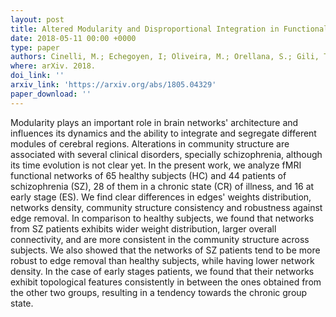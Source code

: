 ```yaml
---
layout: post
title: Altered Modularity and Disproportional Integration in Functional Networks are Markers of Abnormal Brain Organization in Schizophrenia
date: 2018-05-11 00:00 +0000
type: paper
authors: Cinelli, M.; Echegoyen, I; Oliveira, M.; Orellana, S.; Gili, T.
where: arXiv. 2018.
doi_link: ''
arxiv_link: 'https://arxiv.org/abs/1805.04329'
paper_download: ''
---
```

Modularity plays an important role in brain networks' architecture and influences its dynamics and the ability to integrate and segregate different modules of cerebral regions. Alterations in community structure are associated with several clinical disorders, specially schizophrenia, although its time evolution is not clear yet. In the present work, we analyze fMRI functional networks of 65 healthy subjects (HC) and 44 patients of schizophrenia (SZ), 28 of them in a chronic state (CR) of illness, and 16 at early stage (ES). We find clear differences in edges' weights distribution, networks density, community structure consistency and robustness against edge removal. In comparison to healthy subjects, we found that networks from SZ patients exhibits wider weight distribution, larger overall connectivity, and are more consistent in the community structure across subjects. We also showed that the networks of SZ patients tend to be more robust to edge removal than healthy subjects, while having lower network density. In the case of early stages patients, we found that their networks exhibit topological features consistently in between the ones obtained from the other two groups, resulting in a tendency towards the chronic group state.

